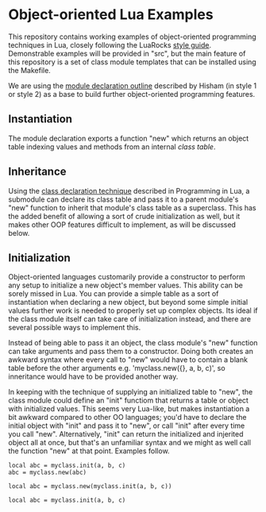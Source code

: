 # Object-oriented Lua Examples

This repository contains working examples of object-oriented programming techniques in Lua, closely following the LuaRocks [style guide](https://github.com/luarocks/lua-style-guide). Demonstrable examples will be provided in "src", but the main feature of this repository is a set of class module templates that can be installed using the Makefile.

We are using the [module declaration outline](https://hisham.hm/2014/01/02/how-to-write-lua-modules-in-a-post-module-world/) described by Hisham (in style 1 or style 2) as a base to build further object-oriented programming features.

## Instantiation

The module declaration exports a function "new" which returns an object table indexing values and methods from an internal _class table_.

## Inheritance

Using the [class declaration technique](https://www.lua.org/pil/16.1.html) described in Programming in Lua, a submodule can declare its class table and pass it to a parent module's "new" function to inherit that module's class table as a superclass. This has the added benefit of allowing a sort of crude initialization as well, but it makes other OOP features difficult to implement, as will be discussed below.

## Initialization

Object-oriented languages customarily provide a constructor to perform any setup to initialize a new object's member values. This ability can be sorely missed in Lua. You can provide a simple table as a sort of instantiation when declaring a new object, but beyond some simple initial values further work is needed to properly set up complex objects. Its ideal if the class module itself can take care of initialization instead, and there are several possible ways to implement this.

Instead of being able to pass it an object, the class module's "new" function can take arguments and pass them to a constructor. Doing both creates an awkward syntax where every call to "new" would have to contain a blank table before the other arguments e.g. 'myclass.new({}, a, b, c)', so inneritance would have to be provided another way.

In keeping with the technique of supplying an initialized table to "new", the class module could define an "init" functiom that returns a table or object with initialized values. This seems very Lua-like, but makes instantiation a bit awkward compared to other OO languages; you'd have to declare the initial object with "init" and pass it to "new", or call "init" after every time you call "new". Alternatively, "init" can return the initialized and injerited object all at once, but that's an unfamiliar syntax and we might as well call the function "new" at that point. Examples follow.

    local abc = myclass.init(a, b, c)
    abc = myclass.new(abc)

    local abc = myclass.new(myclass.init(a, b, c))

    local abc = myclass.init(a, b, c)

